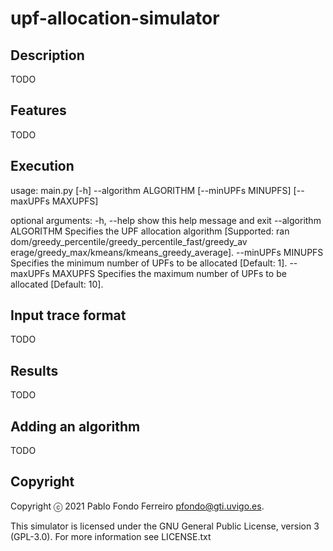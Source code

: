# upf-allocation-simulator


## Description

TODO

## Features

TODO

## Execution

usage: main.py [-h] --algorithm ALGORITHM [--minUPFs MINUPFS]
               [--maxUPFs MAXUPFS]

optional arguments:
  -h, --help            show this help message and exit
  --algorithm ALGORITHM
                        Specifies the UPF allocation algorithm [Supported: ran
                        dom/greedy_percentile/greedy_percentile_fast/greedy_av
                        erage/greedy_max/kmeans/kmeans_greedy_average].
  --minUPFs MINUPFS     Specifies the minimum number of UPFs to be allocated
                        [Default: 1].
  --maxUPFs MAXUPFS     Specifies the maximum number of UPFs to be allocated
                        [Default: 10].

## Input trace format

TODO

## Results

TODO

## Adding an algorithm

TODO

## Copyright

Copyright ⓒ 2021 Pablo Fondo Ferreiro <pfondo@gti.uvigo.es>.

This simulator is licensed under the GNU General Public License, version 3 (GPL-3.0). For more information see LICENSE.txt

